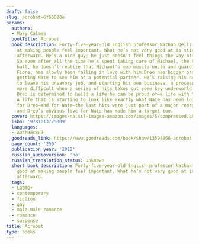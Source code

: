```yaml
---
draft: false
slug: acrobat-6f66020e
params:
  authors:
  - Mary Calmes
  bookTitle: Acrobat
  book_description: Forty-five-year-old English professor Nathan Qells is very good
    at making people feel important. What he’s not very good at is sticking around
    afterward. He’s a nice guy; he just doesn’t feel things the way other people do.
    So even after all the time he’s spent taking care of Michael, the kid across the
    hall, he doesn’t realize that Michael’s mob muscle uncle and guardian, Andreo
    Fiore, has slowly been falling in love with him.Dreo has bigger problems than
    getting Nate to see him as a potential partner. He’s raising his nephew, trying
    to leave his unsavory job, and starting his own business, a process made infinitely
    more difficult when a series of hits takes out some key underworld players. Still,
    Dreo is determined to build a life he can be proud of—a life with Nate as a cornerstone.
    A life that is starting to look like exactly what Nate has been looking for. Unfortunately
    for Dreo—and for Nate—the last hits were just part of a major reorganization,
    and Dreo’s obvious love for Nate has made him a target too.
  cover: https://images-na.ssl-images-amazon.com/images/S/compressed.photo.goodreads.com/books/1334035355i/13594866.jpg
  isbn: '9781613725009'
  languages:
  - Английский
  goodreads_link: https://www.goodreads.com/book/show/13594866-acrobat
  page_count: '250'
  publication_year: '2012'
  russian_audioversion: 'no'
  russian_translation_status: unknown
  short_book_description: Forty-five-year-old English professor Nathan Qells is very
    good at making people feel important. What he’s not very good at is sticking around
    afterward.
  tags:
  - LGBTQ+
  - contemporary
  - fiction
  - gay
  - male-male romance
  - romance
  - suspense
title: Acrobat
type: books
---
```

